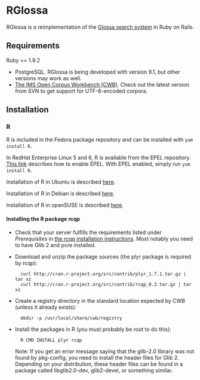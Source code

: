 # RGlossa

RGlossa is a reimplementation of the [Glossa search system](https://github.com/noklesta/glossa_svn) in Ruby on Rails.

## Requirements

 Ruby >= 1.9.2
* PostgreSQL. RGlossa is being developed with version 9.1, but other versions may work as well.
* [The IMS Open Corpus Workbench (CWB)](http://cwb.sourceforge.net/). Check out the latest version from SVN to get support for UTF-8-encoded corpora.

## Installation

### R

R is included in the Fedora package repository and can be installed with `yum install R`.

In RedHat Enterprise Linux 5 and 6, R is available from the EPEL repository. [This link](http://fedoraproject.org/wiki/EPEL#How_can_I_use_these_extra_packages.3F) describes how to enable EPEL. With EPEL enabled, simply run `yum install R`.

Installation of R in Ubuntu is described [here](http://cran.r-project.org/bin/linux/ubuntu/).

Installation of R in Debian is described [here](http://cran.r-project.org/bin/linux/debian/).

Installation of R in openSUSE is described [here](http://cran.r-project.org/bin/linux/suse/).

#### Installing the R package rcqp

* Check that your server fulfills the requirements listed under *Prerequisites* in [the rcqp installation instructions](http://cran.r-project.org/web/packages/rcqp/INSTALL). Most notably you need to have Glib 2 and pcre installed.

* Download and unzip the package sources (the plyr package is required by rcqp):

        curl http://cran.r-project.org/src/contrib/plyr_1.7.1.tar.gz | tar xz
        curl http://cran.r-project.org/src/contrib/rcqp_0.3.tar.gz | tar xz

* Create a registry directory in the standard location expected by CWB (unless it already exists):

        mkdir -p /usr/local/share/cwb/registry

* Install the packages in R (you must probably be root to do this):

        R CMD INSTALL plyr rcqp

  Note: If you get an error message saying that the glib-2.0 library was not found by pkg-config, you need to install the header files for Glib 2. Depending on your distribution, these header files can be found in a package called libglib2.0-dev, glib2-devel, or something similar.
